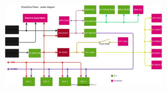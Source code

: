 ![power_board___power_supply_diagram.svg](uploads/bd445cf063918ab4a26d0bf81bcebc7c/power_board___power_supply_diagram.svg)